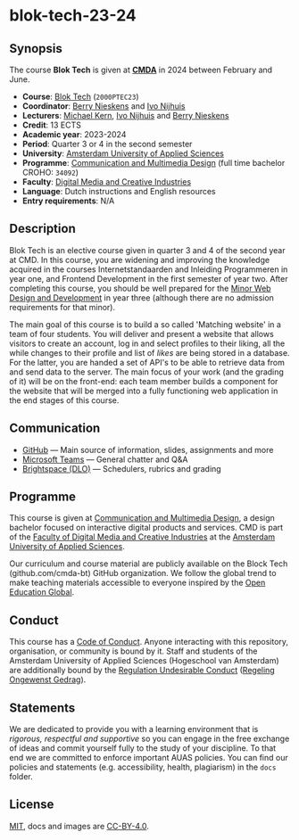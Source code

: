 # blok-tech-23-24

## Synopsis
The course **Blok Tech** is given at [**CMDA**][cmda] in 2024 between February and June.

*   **Course**: [Blok Tech][course] (`2000PTEC23`)
*   **Coordinator**: [Berry Nieskens][bnieskens] and [Ivo Nijhuis][ivogit]
*   **Lecturers**:  [Michael Kern][emkern], [Ivo Nijhuis][ivogit] and [Berry Nieskens][bnieskens] 
*   **Credit**: 13 ECTS
*   **Academic year**: 2023-2024
*   **Period**: Quarter 3 or 4 in the second semester
*   **University**: [Amsterdam University of Applied Sciences][university]
*   **Programme**: [Communication and Multimedia Design][cmd] (full time bachelor CROHO: `34092`)
*   **Faculty**: [Digital Media and Creative Industries][faculty]
*   **Language**: Dutch instructions and English resources
*   **Entry requirements**: N/A

## Description
Blok Tech is an elective course given in quarter 3 and 4 of the second year at CMD. In this course, you are widening and improving the knowledge acquired in the courses Internetstandaarden and Inleiding Programmeren in year one, and Frontend Development in the first semester of year two. After completing this course, you should be well prepared for the [Minor Web Design and Development][minor] in year three (although there are no admission requirements for that minor).  

The main goal of this course is to build a so called 'Matching website' in a team of four students. You will deliver and present a website that allows visitors to create an account, log in and select profiles to their liking, all the while changes to their profile and list of *likes* are being stored in a database. For the latter, you are handed a set of API's to be able to retrieve data from and send data to the server. The main focus of your work (and the grading of it) will be on the front-end: each team member builds a component for the website that will be merged into a fully functioning web application in the end stages of this course. 

## Communication

*   [GitHub][gh] — Main source of information, slides, assignments and more
*   [Microsoft Teams][teams] — General chatter and Q&A
*   [Brightspace (DLO)][brightspace] — Schedulers, rubrics and grading
  

## Programme

This course is given at [Communication and Multimedia Design][bachelor], a design bachelor focused on interactive digital products and services. CMD is part of the [Faculty of Digital Media and Creative Industries][faculty] at the [Amsterdam University of Applied Sciences][university].

Our curriculum and course material are publicly available on the Block Tech (github.com/cmda-bt) GitHub organization. We follow the global trend to make teaching materials accessible to everyone inspired by the [Open Education Global][oec].

## Conduct

This course has a [Code of Conduct][coc].  Anyone interacting with this repository, organisation, or community is bound by it. Staff and students of the Amsterdam University of Applied Sciences (Hogeschool van Amsterdam) are additionally bound by the [Regulation Undesirable
Conduct][ruc] ([Regeling Ongewenst Gedrag][rog]).

## Statements

We are dedicated to provide you with a learning environment that is _rigorous, respectful and supportive_ so you can engage in the free exchange of ideas and commit yourself fully to the study of your discipline. To that end we are committed to enforce important AUAS policies. You can find our policies and statements (e.g. accessibility, health, plagiarism) in the `docs` folder.

## License

[MIT][], docs and images are [CC-BY-4.0][].



[course]: https://studiegids.hva.nl/co/cmd-vt/100000001/101580
[university]: https://www.amsterdamuas.com
[faculty]: https://www.amsterdamuas.com/faculty/fdmci/faculty-of-digital-media-and-creative-industries.html
[cmd]: https://www.cmd-amsterdam.nl/english/
[cmda]: https://github.com/cmda
[bachelor]: https://www.cmd-amsterdam.nl/english/
[minor]: https://cmda.github.io/minor-everything-web/
[gh]: https://github.com/cmda-bt/blok-tech-23-24
[teams]: http://teams.microsoft.com
[brightspace]: https://dlo.mijnhva.nl/
[synopsis]: #synopsis
[ivogit]: https://github.com/ivo-online
[bnieskens]: http://github.com/bnieskens
[emkern]: http://github.com/emkern

[author]: http://github.com/bnieskens
[mit]: license.md#code
[cc-by-4.0]: https://license.md/licenses/cc-by-4-0-int/
[class]: https://rooster.hva.nl/
[oec]: https://www.oeglobal.org
[coc]: code-of-conduct.md
[ruc]: https://www.amsterdamuas.com/study/study-choice/life-at-auas/support
[rog]: https://www.hva.nl/praktisch/algemeen/hva-breed/juridische-zaken/loket-beroep-bezwaar-en-klacht/regeling-ongewenst-gedrag/regeling-ongewenst-gedrag.html
